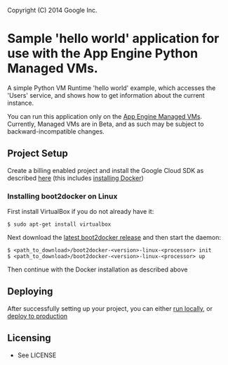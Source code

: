Copyright (C) 2014 Google Inc.

# Sample 'hello world' application for use with the App Engine Python Managed VMs.

A simple Python VM Runtime 'hello world' example, which accesses the 'Users' service, and shows how to get information about the current instance.

You can run this application only on the [App Engine Managed VMs][1]. Currently, Managed VMs are in Beta, and as such may be subject to backward-incompatible changes.

## Project Setup

Create a billing enabled project and install the Google Cloud SDK as described [here](https://cloud.google.com/appengine/docs/python/managed-vms/#install-sdk) (this includes [installing Docker](https://cloud.google.com/appengine/docs/python/managed-vms/#install-docker))

### Installing boot2docker on Linux

First install VirtualBox if you do not already have it:

```
$ sudo apt-get install virtualbox
```

Next download the [latest boot2docker release](https://github.com/boot2docker/boot2docker-cli/releases) and then start the daemon:

```
$ <path_to_download>/boot2docker-<version>-linux-<processor> init
$ <path_to_download>/boot2docker-<version>-linux-<processor> up

```

Then continue with the Docker installation as described above

## Deploying

After successfully setting up your project, you can either [run locally](https://cloud.google.com/appengine/docs/python/managed-vms/sdk#run-local), or [deploy to production](https://cloud.google.com/appengine/docs/python/managed-vms/sdk#deploy)

## Licensing

* See LICENSE

[1]: https://cloud.google.com/appengine/docs/managed-vms/
